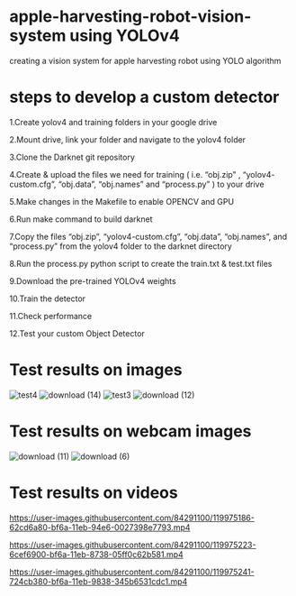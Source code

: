 # apple-harvesting-robot-vision-system using YOLOv4
creating a vision system for apple harvesting robot using YOLO algorithm
# steps to develop a custom detector

1.Create yolov4 and training folders in your google drive

2.Mount drive, link your folder and navigate to the yolov4 folder

3.Clone the Darknet git repository

4.Create & upload the files we need for training ( i.e. “obj.zip” , “yolov4- custom.cfg”, “obj.data”, “obj.names” and “process.py” ) to your drive

5.Make changes in the Makefile to enable OPENCV and GPU

6.Run make command to build darknet

7.Copy the files “obj.zip”, “yolov4-custom.cfg”, “obj.data”, “obj.names”, and “process.py” from the yolov4 folder to the darknet directory

8.Run the process.py python script to create the train.txt & test.txt files

9.Download the pre-trained YOLOv4 weights

10.Train the detector

11.Check performance

12.Test your custom Object Detector

# Test results on images
![test4](https://user-images.githubusercontent.com/84291100/119716726-46221d00-be1a-11eb-92f3-283c6cdabd46.png)
![download (14)](https://user-images.githubusercontent.com/84291100/119716747-4de1c180-be1a-11eb-9ed3-ca0a8f76bb7f.png)
![test3](https://user-images.githubusercontent.com/84291100/119716768-533f0c00-be1a-11eb-8209-24dde8280820.png)
![download (12)](https://user-images.githubusercontent.com/84291100/119716817-6225be80-be1a-11eb-9a5a-99849cc0613c.png)

# Test results on webcam images
![download (11)](https://user-images.githubusercontent.com/84291100/119716958-8f726c80-be1a-11eb-8aec-34f000921e47.png)
![download (6)](https://user-images.githubusercontent.com/84291100/119716993-9bf6c500-be1a-11eb-966c-6469cfe3d1e0.png)


# Test results on videos



https://user-images.githubusercontent.com/84291100/119975186-62cd6a80-bf6a-11eb-94e6-0027398e7793.mp4


https://user-images.githubusercontent.com/84291100/119975223-6cef6900-bf6a-11eb-8738-05ff0c62b581.mp4


https://user-images.githubusercontent.com/84291100/119975241-724cb380-bf6a-11eb-9838-345b6531cdc1.mp4



